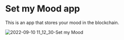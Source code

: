# Set my Mood app
 This is an app that stores your mood in the blockchain.



![2022-09-10 11_12_30-Set my Mood](https://user-images.githubusercontent.com/95106331/189490124-e2d22a9a-2932-42eb-a71f-5e644bd72cdd.png)
